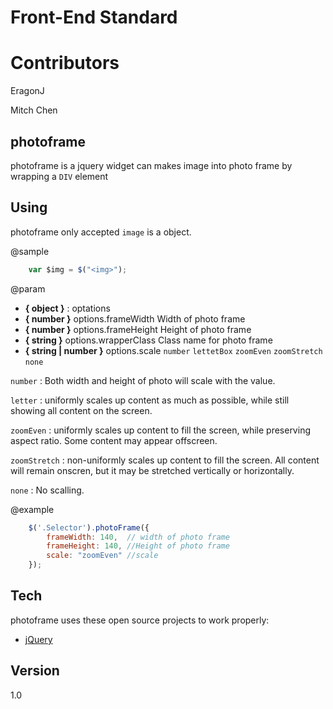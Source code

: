 Front-End Standard
==================

Contributors
============

EragonJ

Mitch Chen

photoframe
-

photoframe is a jquery widget can makes image into photo frame by wrapping a `DIV` element 

Using
-
photoframe only accepted ` image ` is a object.

@sample
```javascript
    var $img = $("<img>");
```    
    
@param      

  - **{ object }** : optations
  - **{ number }** options.frameWidth Width of photo frame
  - **{ number }** options.frameHeight Height of photo frame
  - **{ string }** options.wrapperClass Class name for photo frame
  - **{ string | number }** options.scale `number` `lettetBox` `zoomEven` `zoomStretch` `none`  

`number` : Both width and height of photo will scale with the value.
     
`letter` : uniformly scales up content as much as possible, while still showing all content on the screen.

`zoomEven` : uniformly scales up content to fill the screen, while preserving aspect ratio. Some content may appear offscreen.

`zoomStretch` : non-uniformly scales up content to fill the screen. All content will remain onscren, but it may be stretched vertically or horizontally.

`none` : No scalling.

@example

```javascript
    $('.Selector').photoFrame({
        frameWidth: 140,  // width of photo frame
		frameHeight: 140, //Height of photo frame
		scale: "zoomEven" //scale
    });
```

Tech
-----------

photoframe uses these open source projects to work properly:

* [jQuery] 


  [jQuery]: http://jquery.com  
  
Version
-

1.0

